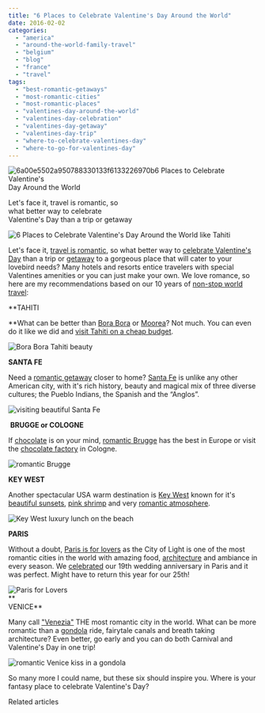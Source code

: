 ```yaml
---
title: "6 Places to Celebrate Valentine's Day Around the World"
date: 2016-02-02
categories: 
  - "america"
  - "around-the-world-family-travel"
  - "belgium"
  - "blog"
  - "france"
  - "travel"
tags: 
  - "best-romantic-getaways"
  - "most-romantic-cities"
  - "most-romantic-places"
  - "valentines-day-around-the-world"
  - "valentines-day-celebration"
  - "valentines-day-getaway"
  - "valentines-day-trip"
  - "where-to-celebrate-valentines-day"
  - "where-to-go-for-valentines-day"
---
```


![6a00e5502a950788330133f6133226970b](https://pub-ac94b3f306b24c0dba4238943c97f2e1.r2.dev/6a00e5502a9507883301b8d1991027970c.jpg)6 Places to Celebrate Valentine's  
Day Around the World

Let's face it, travel is romantic, so  
what better way to celebrate  
Valentine's Day than a trip or getaway

<!--more-->

![6 Places to Celebrate Valentine's Day Around the World like Tahiti ](https://pub-ac94b3f306b24c0dba4238943c97f2e1.r2.dev/6a00e5502a9507883301bb08b4708f970d.png)

Let's face it, [travel is romantic](https://pub-ac94b3f306b24c0dba4238943c97f2e1.r2.dev/2013/02/top-10-most-romantic-cities-.html "travel is romantic"), so what better way to [celebrate Valentine's Day](https://pub-ac94b3f306b24c0dba4238943c97f2e1.r2.dev/2011/02/happy-valentines-day-omg-its-illegal-in-malaysia.html "celebrate Valentine's Day") than a trip or [getaway](https://pub-ac94b3f306b24c0dba4238943c97f2e1.r2.dev/2012/01/florida-sun-winter-getaway.html "getaway") to a gorgeous place that will cater to your lovebird needs? Many hotels and resorts entice travelers with special Valentines amenities or you can just make your own. We love romance, so here are my recommendations based on our 10 years of [non-stop world travel](https://pub-ac94b3f306b24c0dba4238943c97f2e1.r2.dev/2013/07/retire-and-travel-the-world.html "non-stop world travel"):  
  
  
**TAHITI  
  
**What can be better than [Bora Bora](https://pub-ac94b3f306b24c0dba4238943c97f2e1.r2.dev/2010/11/bora-bora-on-a-cheap-budget-travel-tahiti-moorea-and-french-polynesia.html "bora bora on cheap budget") or [Moorea](https://pub-ac94b3f306b24c0dba4238943c97f2e1.r2.dev/2011/09/moorea-cheap-and-amazing.html "Moorea cheap")? Not much. You can even do it like we did and [visit Tahiti on a cheap budget](https://pub-ac94b3f306b24c0dba4238943c97f2e1.r2.dev/2012/09/the-ultimate-tahiti-vacation-on-a-backpacker-low-budget.html "Tahiti on cheap budget").   
  
![Bora Bora Tahiti beauty](https://pub-ac94b3f306b24c0dba4238943c97f2e1.r2.dev/6a00e5502a9507883301bb08b46f27970d.png)  
  
  
**SANTA FE**  
  
Need a [romantic getaway](https://pub-ac94b3f306b24c0dba4238943c97f2e1.r2.dev/2014/02/romantic-winter-getaway-santa-fe.html "romantic getaway santa fe") closer to home? [Santa Fe](https://pub-ac94b3f306b24c0dba4238943c97f2e1.r2.dev/2014/07/four-seasons-resort-rancho-encantado-exquisite-vacation.html "santa fe romantic four seasons resort") is unlike any other American city, with it's rich history, beauty and magical mix of three diverse cultures; the Pueblo Indians, the Spanish and the “Anglos”.  
  
![visiting beautiful Santa Fe](https://pub-ac94b3f306b24c0dba4238943c97f2e1.r2.dev/6a00e5502a9507883301b8d199d419970c.png)  
  
 **BRUGGE or COLOGNE**  
  
If [chocolate](https://pub-ac94b3f306b24c0dba4238943c97f2e1.r2.dev/2014/08/best-chocolate-in-the-world-.html "best chocolate in the world") is on your mind, [romantic Brugge](https://pub-ac94b3f306b24c0dba4238943c97f2e1.r2.dev/2006/09/brugge-a-living.html "visiting Brugge") has the best in Europe or visit the [chocolate factory](https://pub-ac94b3f306b24c0dba4238943c97f2e1.r2.dev/2009/02/our-chocolate-valentine-in-kohn.html "best chocolate factory") in Cologne.  
  
  
![romantic Brugge](https://pub-ac94b3f306b24c0dba4238943c97f2e1.r2.dev/6a00e5502a9507883301b8d199d429970c.png)  
  
**KEY WEST**  
  
Another spectacular USA warm destination is [Key West](https://pub-ac94b3f306b24c0dba4238943c97f2e1.r2.dev/2012/02/key-west-vacation.html "key west vacation tips") known for it's [beautiful sunsets](https://pub-ac94b3f306b24c0dba4238943c97f2e1.r2.dev/2012/09/world-famous-key-west-sunset.html "beautiful sunsets"), [pink shrimp](https://pub-ac94b3f306b24c0dba4238943c97f2e1.r2.dev/2012/08/famous-key-west-pink-shrimp.html "pink shrimp key west") and very [romantic atmosphere](https://pub-ac94b3f306b24c0dba4238943c97f2e1.r2.dev/2012/07/-beach-bliss-romantic-dining-fantasy-in-key-west.html "key west ").   
  
![Key West luxury lunch on the beach](https://pub-ac94b3f306b24c0dba4238943c97f2e1.r2.dev/6a00e5502a9507883301b7c80fb26c970b.png)  
  
  
**PARIS**  
  
Without a doubt, [Paris is for lovers](https://pub-ac94b3f306b24c0dba4238943c97f2e1.r2.dev/2012/09/is-paris-for-lovers-.html "Paris is or lovers") as the City of Light is one of the most romantic cities in the world with amazing food, [architecture](https://pub-ac94b3f306b24c0dba4238943c97f2e1.r2.dev/2013/03/la-samaritaine-paris-architecture.html "Paris architecture") and ambiance in every season. We [celebrated](https://pub-ac94b3f306b24c0dba4238943c97f2e1.r2.dev/2010/10/celebrating-in-paris-eiffel-tower-family-travel-adventures-abroad-birthdays-weddings-and-anniversari.html "celebrating in Paris") our 19th wedding anniversary in Paris and it was perfect. Might have to return this year for our 25th!   
  
![Paris for Lovers](https://pub-ac94b3f306b24c0dba4238943c97f2e1.r2.dev/6a00e5502a9507883301bb08b470d1970d.png)  
**  
VENICE**  
  
Many call ["Venezia"](https://pub-ac94b3f306b24c0dba4238943c97f2e1.r2.dev/2007/05/venezia.html "Venice travel tips") THE most romantic city in the world. What can be more romantic than a [gondola](https://pub-ac94b3f306b24c0dba4238943c97f2e1.r2.dev/2007/05/gotta-do-gondol.html "beautiful gondola photos in Venice") ride, fairytale canals and breath taking architecture? Even better, go early and you can do both Carnival and Valentine's Day in one trip!   
  
![romantic Venice kiss in a gondola](https://pub-ac94b3f306b24c0dba4238943c97f2e1.r2.dev/6a00e5502a9507883301b7c80fb284970b.png)  
  
  
So many more I could name, but these six should inspire you. Where is your fantasy place to celebrate Valentine's Day? 

Related articles

